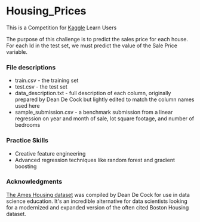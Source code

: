 # Housing_Prices

This is a Competition for [Kaggle](https://www.kaggle.com/c/home-data-for-ml-course) Learn Users

The purpose of this challenge is to predict the sales price for each house. For each Id in the test set, we must predict the value of the Sale Price variable. 

### File descriptions
  - train.csv - the training set
  - test.csv - the test set
  - data_description.txt - full description of each column, originally prepared by Dean De Cock but lightly edited to match the column names used here
  - sample_submission.csv - a benchmark submission from a linear regression on year and month of sale, lot square footage, and number of bedrooms

### Practice Skills

  - Creative feature engineering 
  - Advanced regression techniques like random forest and gradient boosting

### Acknowledgments

[The Ames Housing dataset](http://www.amstat.org/publications/jse/v19n3/decock.pdf) was compiled by Dean De Cock for use in data science education. It's an incredible alternative for data scientists looking for a modernized and expanded version of the often cited Boston Housing dataset. 
